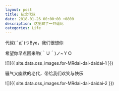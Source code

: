 ```yaml
---
layout: post
title: 纪念代叔
date: 2018-01-26 00:00:00 +0800
description: 这里藏了一只逗比
categories: Life
---
```


代叔( ﾟдﾟ)つBye，我们很想你

希望你早点回来哟(＾Ｕ＾)ノ~ＹＯ

![]({{ site.data.oss_images.for-MRdai-dai-daidai-1 }})

骚气又幽默的老代，带给我们欢笑与快乐

![]({{ site.data.oss_images.for-MRdai-dai-daidai-2 }})

